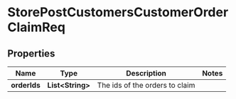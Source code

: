 # StorePostCustomersCustomerOrderClaimReq

## Properties
Name | Type | Description | Notes
------------ | ------------- | ------------- | -------------
**orderIds** | **List&lt;String&gt;** | The ids of the orders to claim | 
